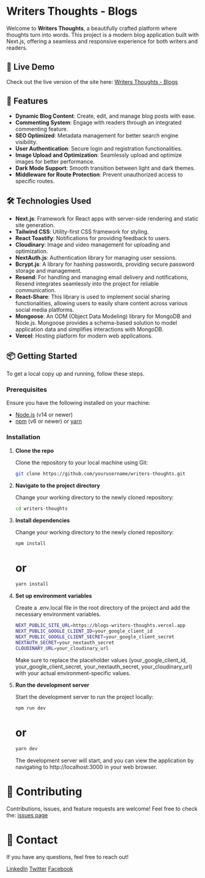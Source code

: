 # Writers Thoughts - Blogs

Welcome to **Writers Thoughts**, a beautifully crafted platform where thoughts turn into words. This project is a modern blog application built with Next.js, offering a seamless and responsive experience for both writers and readers.

## 🚀 Live Demo

Check out the live version of the site here: [Writers Thoughts - Blogs](https://blogs-writers-thoughts.vercel.app)

## 📖 Features

- **Dynamic Blog Content**: Create, edit, and manage blog posts with ease.
- **Commenting System**: Engage with readers through an integrated commenting feature.
- **SEO Optimized**: Metadata management for better search engine visibility.
- **User Authentication**: Secure login and registration functionalities.
- **Image Upload and Optimization**: Seamlessly upload and optimize images for better performance.
- **Dark Mode Support**: Smooth transition between light and dark themes.
- **Middleware for Route Protection**: Prevent unauthorized access to specific routes.

## 🛠️ Technologies Used

- **Next.js**: Framework for React apps with server-side rendering and static site generation.
- **Tailwind CSS**: Utility-first CSS framework for styling.
- **React Toastify**: Notifications for providing feedback to users.
- **Cloudinary**: Image and video management for uploading and optimization.
- **NextAuth.js**: Authentication library for managing user sessions.
- **Bcrypt.js**: A library for hashing passwords, providing secure password storage and management.
- **Resend**: For handling and managing email delivery and notifications, Resend integrates seamlessly into the project for reliable communication.
- **React-Share**: This library is used to implement social sharing functionalities, allowing users to easily share content across various social media platforms.
- **Mongoose**: An ODM (Object Data Modeling) library for MongoDB and Node.js. Mongoose provides a schema-based solution to model application data and simplifies interactions with MongoDB.
- **Vercel**: Hosting platform for modern web applications.

## 📦 Getting Started

To get a local copy up and running, follow these steps.

### Prerequisites

Ensure you have the following installed on your machine:

- [Node.js](https://nodejs.org/) (v14 or newer)
- [npm](https://www.npmjs.com/) (v6 or newer) or [yarn](https://yarnpkg.com/)

### Installation

1. **Clone the repo**

   Clone the repository to your local machine using Git:

   ```bash
   git clone https://github.com/yourusername/writers-thoughts.git

   ```

2. **Navigate to the project directory**

   Change your working directory to the newly cloned repository:

   ```bash
   cd writers-thoughts

   ```

3. **Install dependencies**

   Change your working directory to the newly cloned repository:

   ```bash
   npm install
   ```

   # or

   ```bash
   yarn install
   ```

4. **Set up environment variables**

   Create a .env.local file in the root directory of the project and add the necessary environment variables.

   ```bash
   NEXT_PUBLIC_SITE_URL=https://blogs-writers-thoughts.vercel.app
   NEXT_PUBLIC_GOOGLE_CLIENT_ID=your_google_client_id
   NEXT_PUBLIC_GOOGLE_CLIENT_SECRET=your_google_client_secret
   NEXTAUTH_SECRET=your_nextauth_secret
   CLOUDINARY_URL=your_cloudinary_url

   ```

   Make sure to replace the placeholder values (your_google_client_id, your_google_client_secret, your_nextauth_secret, your_cloudinary_url) with your actual environment-specific values.

5. **Run the development server**

   Start the development server to run the project locally:

   ```bash
   npm run dev
   ```

   # or

   ```bash
   yarn dev
   ```

   The development server will start, and you can view the application by navigating to http://localhost:3000 in your web browser.

# 🤝 Contributing

Contributions, issues, and feature requests are welcome! Feel free to check the: [issues page](https://github.com/devdashk66/blogs-writers-thoughts/issues)

# 📧 Contact

If you have any questions, feel free to reach out!

[LinkedIn](https://www.linkedin.com/in/devdashk66)
[Twitter](https://x.com/devdashk66)
[Facebook](https://www.facebook.com/devdashk66)
